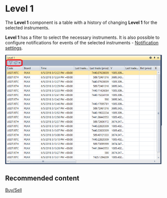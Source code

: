 # Level 1

The **Level 1** component is a table with a history of changing **Level 1** for the selected instruments.

**Level 1** has a filter to select the necessary instruments. It is also possible to configure notifications for events of the selected instruments \- [Notification settings](../../notifications.md).

![Terminal Level1 00](../../../../images/terminal_level1_00.png)

## Recommended content

[Buy\/Sell](buy_sell.md)

